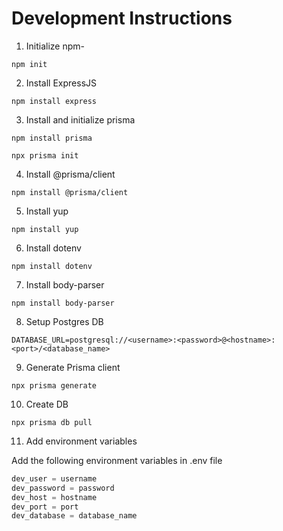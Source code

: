 
# Development Instructions

1. Initialize npm-

`npm init`

2. Install ExpressJS

`npm install express`

3. Install and initialize prisma

`npm install prisma `

`npx prisma init`

4. Install @prisma/client

`npm install @prisma/client`

5. Install yup

`npm install yup`

6. Install dotenv

`npm install dotenv`

7. Install body-parser

`npm install body-parser`

8. Setup Postgres DB

`DATABASE_URL=postgresql://<username>:<password>@<hostname>:<port>/<database_name>`

9. Generate Prisma client

`npx prisma generate`

10. Create DB

`npx prisma db pull`

11. Add environment variables

Add the following environment variables in .env file 

```php
dev_user = username
dev_password = password
dev_host = hostname
dev_port = port
dev_database = database_name
```